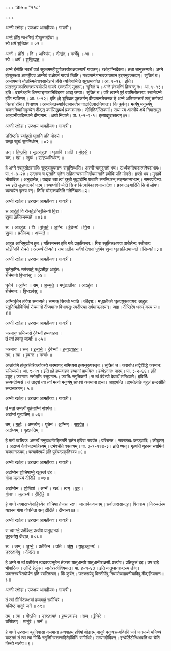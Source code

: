 +++
title = "११८"

+++


अग्नी रक्षोहा। उरुक्षय आमहीयवः। गायत्री।

अग्ने॒ हंसि॒ न्य१॒॑त्रिणं॒ दीद्य॒न्मर्त्ये॒ष्वा ।  
स्वे क्षये॑ शुचिव्रत ॥ ०१॥

अग्ने॑ । हंसि॑ । नि । अ॒त्रिण॑म् । दीद्य॑त् । मर्त्ये॑षु । आ ।  
स्वे । क्षये॑ । शु॒चि॒ऽव्र॒त॒ ॥

अग्ने हंसीति नवर्चं षष्ठं सूक्तममहीयुगोत्रस्योरुक्षयस्यार्षं गायत्रम्। रक्षोहाग्निर्देवता। तथा चानुक्रम्यते। अग्ने हंस्युरुक्षय आमहीयव आग्नेयं राक्षोघ्नं गायत्रं त्विति। मथ्यमानेऽग्नावजायमान इदमनुवक्तव्यम्। सूत्रितं च। अजायमाने त्वेतस्मिन्नेवावसानेऽग्ने हंसि न्यत्रिणामिति सूक्तमावपेत। आ. २-१६। इति। प्रातरनुवाकाश्विनशस्त्रयोरपि गायत्रे छन्दसीदं सूक्तम्। सूत्रितं च। अग्ने हंस्यग्निं हिन्वन्तु नः। आ. ४-१३। इति। दशमेऽहनि धिष्ण्याङ्गाराभिविहरण आद्य जप्या। सूत्रितं च। परि त्वाग्ने पुरं वयमित्येतस्याः स्थानेऽग्ने हंसि न्यत्रिणम्। आ. ८-१२। इति॥हे शुचिव्रत पूतकर्मन् दीप्यमानतेजस्क हे अग्ने अत्रिणमत्तारं शत्रुं तमोरूपं नितरां हंसि। विनाशय। आमन्त्रितस्याविद्यमानत्वेन पादादित्वादनिघातः। किं कुर्वन्। मर्त्येषु मनुस्येषु यजनानेष्वाभिमुख्येन दीद्यत् कर्मसिद्ध्यर्थं प्रकाशमनाः। दीदितिर्दीप्तिकर्मा। तथा स्व आत्मीये क्षये निवासभुत आहवनीयादिस्थाने दीप्यमानः। क्षयो निवासे। पा. ६-१-२-१। इत्याद्युदात्तत्वम्॥१॥

अग्नी रक्षोहा। उरुक्षय आमहीयवः। गायत्री।

उत्ति॑ष्ठसि॒ स्वा॑हुतो घृ॒तानि॒ प्रति॑ मोदसे ।  
यत्त्वा॒ स्रुचः॑ स॒मस्थि॑रन् ॥ ०२॥

उत् । ति॒ष्ठ॒सि॒ । सुऽआ॑हुतः । घृ॒तानि॑ । प्रति॑ । मो॒द॒से॒ ।  
यत् । त्वा॒ । स्रुचः॑ । स॒म्ऽअस्थि॑रन् ॥

हे अग्ने स्वाहुतोऽस्माभिः सुष्ठ्वाहूयमानः सन्नुत्तिष्थसि। अरणीभ्यामुद्गतो भव। ऊर्ध्वकर्मत्वादात्मनेपदाभावः। पा. १-३-२४। उद्गत्य च घृतानि घृतेन सहितान्यस्माभिर्दीयमानानि हवींषि प्रति मोदसे। हृष्तो भव। मुदहर्षे भौवादिकः। अनुदात्तेत्। यद्यदा त्वा त्वां स्रुचो जुह्वादीनि पात्राणि समस्थिरन् सङ्गतान्यभवन्। समवप्रविभ्यः स्थ इति लुङ्यात्मने पदम्। स्थाघ्वोरिच्चेति सिचः कित्त्वमिकारश्चान्तादेशः। ह्रस्वादङ्गादिति सिचो लोपः। व्यत्ययेन झस्य रन्। तिङि चोदात्तवतिति गतेर्निघातः॥२॥

अग्नी रक्षोहा। उरुक्षय आमहीयवः। गायत्री।

स आहु॑तो॒ वि रो॑चते॒ऽग्निरी॒ळेन्यो॑ गि॒रा ।  
स्रु॒चा प्रती॑कमज्यते ॥ ०३॥

सः । आऽहु॑तः । वि । रो॒च॒ते॒ । अ॒ग्निः । ई॒ळेन्यः॑ । गि॒रा ।  
स्रु॒चा । प्रती॑कम् । अ॒ज्य॒ते॒ ॥

आहुत आभिमुख्येन हुतः। गतिरनन्तर इति गतेः प्रकृतिस्वरः। गिरा स्तुतिलक्षणया वाचेलेन्यः स्तोतव्यः सोऽग्निर्वि रोचते। अत्यर्थं दीप्यते। तथा प्रतीकं सर्वेषां देवानां पूर्वमेव स्रुचा घृतसहितयाज्यते। सिच्यते॥३॥

अग्नी रक्षोहा। उरुक्षय आमहीयवः। गायत्री।

घृ॒तेना॒ग्निः सम॑ज्यते॒ मधु॑प्रतीक॒ आहु॑तः ।  
रोच॑मानो वि॒भाव॑सुः ॥ ०४॥

घृ॒तेन॑ । अ॒ग्निः । सम् । अ॒ज्य॒ते॒ । मधु॑ऽप्रतीकः । आऽहु॑तः ।  
रोच॑मानः । वि॒भाऽव॑सुः ॥

अग्निर्घृतेन हविषा समज्यते। सम्यक् सिक्तो भवति। कीदृशः। मधुप्रतीको घृतप्रयुक्तावयवः आहुतः स्तुतिभिर्हविर्भिर्वा रोचमानो दीप्यमानः विभावसुः स्वदीप्त्या सर्वमाच्छादयन्। यद्वा। दीप्तिरेव धनम् यस्य सः॥४॥

अग्नी रक्षोहा। उरुक्षय आमहीयवः। गायत्री।

जर॑माणः॒ समि॑ध्यसे दे॒वेभ्यो॑ हव्यवाहन ।  
तं त्वा॑ हवन्त॒ मर्त्याः॑ ॥ ०५॥

जर॑माणः । सम् । इ॒ध्य॒से॒ । दे॒वेभ्यः॑ । ह॒व्य॒ऽवा॒ह॒न॒ ।  
तम् । त्वा॒ । ह॒व॒न्त॒ । मर्त्याः॑ ॥

अप्तोर्यामे होतुरतिरिक्त्योक्थ्ये जरमाणह् समिध्यस इत्यनुरूपस्तृचः। सुत्रितं च। जराबोध तद्विविद्धि जरमानः समिध्यसे। आ. ९-११। इति॥हे हव्यवाहन हव्यानां प्रापयितः। हव्येऽनन्तः पादम्। पा. ३-२-६६। इति ञ्युट्। जरमाणः स्तोतृभिः स्तूयमानः। जरतिः स्तुतिकर्मा। स त्वं देवेभ्यो देवार्थं समिध्यसे। हविर्भिः सम्यग्दीप्यसे। तं तादृशं त्वा त्वां मर्त्या मनुष्येषु साधवो यजमाना ह्वन्त। आह्वयन्ति। ह्वयतेर्लङि बहुलं छन्दसीति सम्प्रसारणम्। ५॥

अग्नी रक्षोहा। उरुक्षय आमहीयवः। गायत्री।

तं म॑र्ता॒ अम॑र्त्यं घृ॒तेना॒ग्निं स॑पर्यत ।  
अदा॑भ्यं गृ॒हप॑तिम् ॥ ०६॥

तम् । म॒र्ताः॒ । अम॑र्त्यम् । घृ॒तेन॑ । अ॒ग्निम् । स॒प॒र्य॒त॒ ।  
अदा॑भ्यम् । गृ॒हऽप॑तिम् ॥

हे मर्ता ऋत्विजः अमर्त्यं मनुष्यधर्मरहितमगिं घृतेन हविषा सपर्यत। परिचरत। सपरशब्दः कण्ड्वादिः। कीदृशम् । अदाभ्यं कैश्चिदप्यहिंस्यम्। दभेश्चेति वक्तव्यम्। पा. ३-१-१२४-३। इति ण्यत्। गृहपतिं गृहस्य स्वामिनं यजमानरूपम्। पत्यावैश्वर्य इति पूर्वपदप्रकृतिस्वरः॥६॥

अग्नी रक्षोहा। उरुक्षय आमहीयवः। गायत्री।

अदा॑भ्येन शो॒चिषाग्ने॒ रक्ष॒स्त्वं द॑ह ।  
गो॒पा ऋ॒तस्य॑ दीदिहि ॥ ०७॥

अदा॑भ्येन । शो॒चिषा॑ । अग्ने॑ । रक्षः॑ । त्वम् । द॒ह॒ ।  
गो॒पाः । ऋ॒तस्य॑ । दी॒दि॒हि॒ ॥

हे अग्ने त्वमादाभ्येनाहिंस्येन शोचिषा तेजसा रक्षः। जातावेकवचनम्। सर्वान्राक्षसान्दह। विनाशय। किञ्चर्तस्य यज्ञस्य गोपा गोपयिता सन् दीदिहि। दीप्यस्व॥७॥

अग्नी रक्षोहा। उरुक्षय आमहीयवः। गायत्री।

स त्वम॑ग्ने॒ प्रती॑केन॒ प्रत्यो॑ष यातुधा॒न्यः॑ ।  
उ॒रु॒क्षये॑षु॒ दीद्य॑त् ॥ ०८॥

सः । त्वम् । अ॒ग्ने॒ । प्रती॑केन । प्रति॑ । ओ॒ष॒ । या॒तु॒ऽधा॒न्यः॑ ।  
उ॒रु॒ऽक्षये॑षु । दीद्य॑त् ॥

हे अग्ने स त्वं प्रतीकेन त्वदवयवभूतेन तेजसा यातुधान्यो यातुधानीराक्षसीः प्रत्योष। प्रतिकूलं दह। उष दाहे भौवादिकः। लोटि हेर्लुक्। जातेरस्त्रीविषयात्। पा. ४-१-६३। इति यातुधानशब्दस्य ङीष्। उदात्तस्वरितयोर्यन इति स्वरितत्वम्। किं कुर्वन्। उरुक्शयेषु विस्तीर्णेषु निवासेष्वाहवनीयादिषु दीद्यद्दीप्यमानः॥८॥

अग्नी रक्षोहा। उरुक्षय आमहीयवः। गायत्री।

तं त्वा॑ गी॒र्भिरु॑रु॒क्षया॑ हव्य॒वाहं॒ समी॑धिरे ।  
यजि॑ष्ठं॒ मानु॑षे॒ जने॑ ॥ ०९॥

तम् । त्वा॒ । गीः॒ऽभिः । उ॒रु॒ऽक्षयाः॑ । ह॒व्य॒ऽवाह॑म् । सम् । ई॒धि॒रे॒ ।  
यजि॑ष्ठम् । मानु॑षे । जने॑ ॥

हे अग्ने उरुक्षया बहुनिवासा यजमाना हव्यवाहम् हविषां वोढारम् मानुषे मनुष्यसम्बन्धिनि जने जनमध्ये यजिष्थं यष्टृतमं तं त्वा त्वां गीर्घिः स्तुतिभिस्तत्सहितैर्हविर्भिः समीधिरे। सम्यगदीदिपन्। इन्धेर्लिटीन्धिभवतिभ्यां चेति कित्त्वे नलोपः॥९।